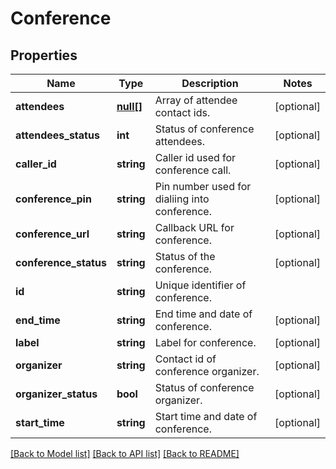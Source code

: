 # Conference

## Properties
Name | Type | Description | Notes
------------ | ------------- | ------------- | -------------
**attendees** | [**null[]**](.md) | Array of attendee contact ids. | [optional] 
**attendees_status** | **int** | Status of conference attendees. | [optional] 
**caller_id** | **string** | Caller id used for conference call. | [optional] 
**conference_pin** | **string** | Pin number used for dialiing into conference. | [optional] 
**conference_url** | **string** | Callback URL for conference. | [optional] 
**conference_status** | **string** | Status of the conference. | [optional] 
**id** | **string** | Unique identifier of conference. | 
**end_time** | **string** | End time and date of conference. | [optional] 
**label** | **string** | Label for conference. | [optional] 
**organizer** | **string** | Contact id of conference organizer. | [optional] 
**organizer_status** | **bool** | Status of conference organizer. | [optional] 
**start_time** | **string** | Start time and date of conference. | [optional] 

[[Back to Model list]](../README.md#documentation-for-models) [[Back to API list]](../README.md#documentation-for-api-endpoints) [[Back to README]](../README.md)



